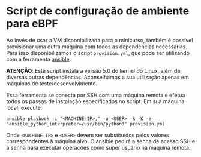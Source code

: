 # Script de configuração de ambiente para eBPF

Ao invés de usar a VM disponibilizada para o minicurso, também é possível provisionar uma outra máquina com todos as dependências necessárias. Para isso disponibilizamos o script `provision.yml`, que pode ser utilizando com a ferramenta [ansible](https://github.com/ansible/ansible).

**ATENÇÃO**: Este script instala a versão 5.0 do kernel do Linux, além de diversas outras dependências. Aconselhamos a sua utilização apenas em máquinas de teste/desenvolvimento.

Essa ferramenta se conecta por SSH com uma máquina remota e efetua todos os passos de instalação especificados no script. Em sua máquina local, execute:

    ansible-playbook -i "<MACHINE-IP>," -u <USER> -k -K -e "ansible_python_interpreter=/usr/bin/python3" provision.yml

Onde `<MACHINE-IP>` e `<USER>` devem ser substituídos pelos valores correspondentes à máquina alvo. O ansible pedirá a senha de acesso SSH e a senha para executar operações como super usuário na máquina remota.